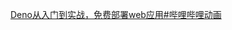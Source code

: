 [Deno从入门到实战，免费部署web应用#哔哩哔哩动画](https://www.bilibili.com/video/BV1gpffYuEPS/?vd_source=de74b4ee1a3decc8159694b2dc61e283&share_medium=web&share_source=weibo&bbid=C8FDED97-4EA7-2884-6983-F4CEE821665123575infoc&ts=1738234735756)  
